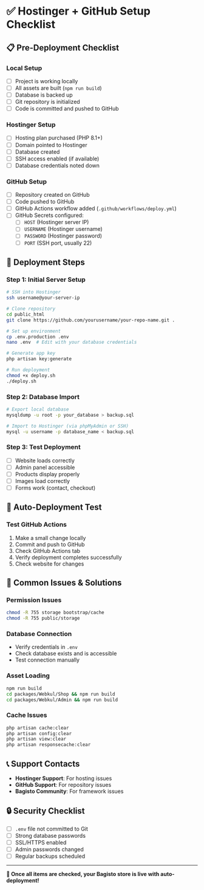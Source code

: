 # ✅ Hostinger + GitHub Setup Checklist

## 📋 Pre-Deployment Checklist

### Local Setup
- [ ] Project is working locally
- [ ] All assets are built (`npm run build`)
- [ ] Database is backed up
- [ ] Git repository is initialized
- [ ] Code is committed and pushed to GitHub

### Hostinger Setup
- [ ] Hosting plan purchased (PHP 8.1+)
- [ ] Domain pointed to Hostinger
- [ ] Database created
- [ ] SSH access enabled (if available)
- [ ] Database credentials noted down

### GitHub Setup
- [ ] Repository created on GitHub
- [ ] Code pushed to GitHub
- [ ] GitHub Actions workflow added (`.github/workflows/deploy.yml`)
- [ ] GitHub Secrets configured:
  - [ ] `HOST` (Hostinger server IP)
  - [ ] `USERNAME` (Hostinger username)
  - [ ] `PASSWORD` (Hostinger password)
  - [ ] `PORT` (SSH port, usually 22)

## 🚀 Deployment Steps

### Step 1: Initial Server Setup
```bash
# SSH into Hostinger
ssh username@your-server-ip

# Clone repository
cd public_html
git clone https://github.com/yourusername/your-repo-name.git .

# Set up environment
cp .env.production .env
nano .env  # Edit with your database credentials

# Generate app key
php artisan key:generate

# Run deployment
chmod +x deploy.sh
./deploy.sh
```

### Step 2: Database Import
```bash
# Export local database
mysqldump -u root -p your_database > backup.sql

# Import to Hostinger (via phpMyAdmin or SSH)
mysql -u username -p database_name < backup.sql
```

### Step 3: Test Deployment
- [ ] Website loads correctly
- [ ] Admin panel accessible
- [ ] Products display properly
- [ ] Images load correctly
- [ ] Forms work (contact, checkout)

## 🔄 Auto-Deployment Test

### Test GitHub Actions
1. Make a small change locally
2. Commit and push to GitHub
3. Check GitHub Actions tab
4. Verify deployment completes successfully
5. Check website for changes

## 🔧 Common Issues & Solutions

### Permission Issues
```bash
chmod -R 755 storage bootstrap/cache
chmod -R 755 public/storage
```

### Database Connection
- Verify credentials in `.env`
- Check database exists and is accessible
- Test connection manually

### Asset Loading
```bash
npm run build
cd packages/Webkul/Shop && npm run build
cd packages/Webkul/Admin && npm run build
```

### Cache Issues
```bash
php artisan cache:clear
php artisan config:clear
php artisan view:clear
php artisan responsecache:clear
```

## 📞 Support Contacts

- **Hostinger Support**: For hosting issues
- **GitHub Support**: For repository issues
- **Bagisto Community**: For framework issues

## 🔒 Security Checklist

- [ ] `.env` file not committed to Git
- [ ] Strong database passwords
- [ ] SSL/HTTPS enabled
- [ ] Admin passwords changed
- [ ] Regular backups scheduled

---

**🎉 Once all items are checked, your Bagisto store is live with auto-deployment!** 